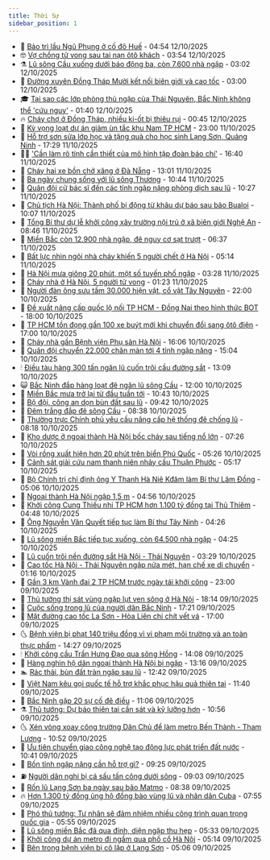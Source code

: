 ```yaml
---
title: Thời Sự
sidebar_position: 1
---
```


<!-- vnexpress-thoi-su:START -->
- 🦒 [Bảo trì lầu Ngũ Phụng ở cố đô Huế](https://vnexpress.net/bao-tri-lau-ngu-phung-o-co-do-hue-4948885.html) - 04:54 12/10/2025
- 🤓 [Vợ chồng tử vong sau tai nạn ôtô khách](https://vnexpress.net/vo-chong-tu-vong-sau-tai-nan-oto-khach-4950319.html) - 03:54 12/10/2025
- ⚗️ [Lũ sông Cầu xuống dưới báo động ba, còn 7.600 nhà ngập](https://vnexpress.net/lu-song-cau-xuong-duoi-bao-dong-ba-con-7-600-nha-ngap-4950288.html) - 03:02 12/10/2025
- 🌊 [Đường xuyên Đồng Tháp Mười kết nối biên giới và cao tốc](https://vnexpress.net/duong-xuyen-dong-thap-muoi-ket-noi-bien-gioi-va-cao-toc-4950159.html) - 03:00 12/10/2025
- 🎓 [Tại sao các lớp phòng thủ ngập của Thái Nguyên, Bắc Ninh không thể &#39;cứu nguy&#39;](https://vnexpress.net/tai-sao-cac-lop-phong-thu-ngap-cua-thai-nguyen-bac-ninh-khong-the-cuu-nguy-4950247.html) - 01:40 12/10/2025
- 🔥 [Cháy chợ ở Đồng Tháp, nhiều ki-ốt bị thiêu rụi](https://vnexpress.net/chay-cho-o-dong-thap-nhieu-ki-ot-bi-thieu-rui-4950282.html) - 00:45 12/10/2025
- 🦏 [Kỳ vọng loạt dự án giảm ùn tắc khu Nam TP HCM](https://vnexpress.net/ky-vong-loat-du-an-giam-un-tac-khu-nam-tp-hcm-4950168.html) - 23:00 11/10/2025
- 👺 [Hỗ trợ sơn sửa lớp học và tặng quà cho học sinh Lạng Sơn, Quảng Ninh](https://vnexpress.net/ho-tro-son-sua-lop-hoc-va-tang-qua-cho-hoc-sinh-lang-son-quang-ninh-4950179.html) - 17:29 11/10/2025
- 🧑‍🏫 [&#39;Cần làm rõ tính cần thiết của mô hình tập đoàn báo chí&#39;](https://vnexpress.net/can-lam-ro-tinh-can-thiet-cua-mo-hinh-tap-doan-bao-chi-4950236.html) - 16:40 11/10/2025
- 🚦 [Cháy hai xe bồn chở xăng ở Đà Nẵng](https://vnexpress.net/chay-hai-xe-bon-cho-xang-o-da-nang-4950228.html) - 13:01 11/10/2025
- 🎉 [Ba ngày chung sống với lũ sông Thương](https://vnexpress.net/ba-ngay-chung-song-voi-lu-song-thuong-4950165.html) - 10:44 11/10/2025
- 🦒 [Quân đội cử bác sĩ đến các tỉnh ngập nặng phòng dịch sau lũ](https://vnexpress.net/quan-doi-cu-bac-si-den-cac-tinh-ngap-nang-phong-dich-sau-lu-4950199.html) - 10:27 11/10/2025
- 🤗 [Chủ tịch Hà Nội: Thành phố bị động từ khâu dự báo sau bão Bualoi](https://vnexpress.net/chu-tich-ha-noi-thanh-pho-bi-dong-tu-khau-du-bao-sau-bao-bualoi-4950190.html) - 10:07 11/10/2025
- 💼 [Tổng Bí thư dự lễ khởi công xây trường nội trú ở xã biên giới Nghệ An](https://vnexpress.net/tong-bi-thu-du-le-khoi-cong-xay-truong-noi-tru-o-xa-bien-gioi-nghe-an-4950158.html) - 08:46 11/10/2025
- 🤩 [Miền Bắc còn 12.900 nhà ngập, đê nguy cơ sạt trượt](https://vnexpress.net/mien-bac-con-12-900-nha-ngap-de-nguy-co-sat-truot-4950080.html) - 06:37 11/10/2025
- 🤡 [Bất lực nhìn ngôi nhà cháy khiến 5 người chết ở Hà Nội](https://vnexpress.net/bat-luc-nhin-ngoi-nha-chay-khien-5-nguoi-chet-o-ha-noi-4950085.html) - 05:14 11/10/2025
- 💯 [Hà Nội mưa giông 20 phút, một số tuyến phố ngập](https://vnexpress.net/ha-noi-mua-giong-20-phut-mot-so-tuyen-pho-ngap-4950072.html) - 03:28 11/10/2025
- 👺 [Cháy nhà ở Hà Nội, 5 người tử vong](https://vnexpress.net/chay-nha-o-ha-noi-5-nguoi-tu-vong-4950022.html) - 01:23 11/10/2025
- 🌮 [Người đàn ông sưu tầm 30.000 hiện vật, cổ vật Tây Nguyên](https://vnexpress.net/co-vat-vung-tay-nguyen-4949089.html) - 22:00 10/10/2025
- 🥸 [Đề xuất nâng cấp quốc lộ nối TP HCM - Đồng Nai theo hình thức BOT](https://vnexpress.net/de-xuat-nang-cap-quoc-lo-noi-tp-hcm-dong-nai-theo-hinh-thuc-bot-4949970.html) - 18:00 10/10/2025
- 🐻 [TP HCM tồn đọng gần 100 xe buýt mới khi chuyển đổi sang ôtô điện](https://vnexpress.net/tp-hcm-ton-dong-gan-100-xe-buyt-moi-khi-chuyen-doi-sang-oto-dien-4949936.html) - 17:00 10/10/2025
- 👀 [Cháy nhà gần Bệnh viện Phụ sản Hà Nội](https://vnexpress.net/chay-nha-gan-benh-vien-phu-san-ha-noi-4949973.html) - 16:06 10/10/2025
- 🤔 [Quân đội chuyển 22.000 chăn màn tới 4 tỉnh ngập nặng](https://vnexpress.net/quan-doi-chuyen-22-000-chan-man-toi-4-tinh-ngap-nang-4949965.html) - 15:04 10/10/2025
- 🕯 [Điều tàu hàng 300 tấn ngăn lũ cuốn trôi cầu đường sắt](https://vnexpress.net/dieu-tau-hang-300-tan-ngan-lu-cuon-troi-cau-duong-sat-4949941.html) - 13:09 10/10/2025
- 😺 [Bắc Ninh đắp hàng loạt đê ngăn lũ sông Cầu](https://vnexpress.net/bac-ninh-dap-hang-loat-de-ngan-lu-song-cau-4949819.html) - 12:00 10/10/2025
- 🦆 [Miền Bắc mưa trở lại từ đầu tuần tới](https://vnexpress.net/mien-bac-mua-tro-lai-tu-dau-tuan-toi-4949892.html) - 10:43 10/10/2025
- 🧰 [Bộ đội, công an dọn bùn đất sau lũ](https://vnexpress.net/bo-doi-cong-an-don-bun-dat-sau-lu-4949779.html) - 09:42 10/10/2025
- 🦍 [Đêm trắng đắp đê sông Cầu](https://vnexpress.net/dem-trang-dap-de-song-cau-4949567.html) - 08:38 10/10/2025
- 🧰 [Thường trực Chính phủ yêu cầu nâng cấp hệ thống đê chống lũ](https://vnexpress.net/thuong-truc-chinh-phu-yeu-cau-nang-cap-he-thong-de-chong-lu-4949700.html) - 08:18 10/10/2025
- 💃 [Kho dược ở ngoại thành Hà Nội bốc cháy sau tiếng nổ lớn](https://vnexpress.net/kho-duoc-o-ngoai-thanh-ha-noi-boc-chay-sau-tieng-no-lon-4949733.html) - 07:26 10/10/2025
- 🧰 [Vòi rồng xuất hiện hơn 20 phút trên biển Phú Quốc](https://vnexpress.net/voi-rong-xuat-hien-hon-20-phut-tren-bien-phu-quoc-4949707.html) - 05:26 10/10/2025
- 🚀 [Cảnh sát giải cứu nam thanh niên nhảy cầu Thuận Phước](https://vnexpress.net/canh-sat-giai-cuu-nam-thanh-nien-nhay-cau-thuan-phuoc-4949684.html) - 05:17 10/10/2025
- 🎊 [Bộ Chính trị chỉ định ông Y Thanh Hà Niê Kđăm làm Bí thư Lâm Đồng](https://vnexpress.net/bo-chinh-tri-chi-dinh-ong-y-thanh-ha-nie-kdam-lam-bi-thu-lam-dong-4949497.html) - 05:06 10/10/2025
- 🤭 [Ngoại thành Hà Nội ngập 1,5 m](https://vnexpress.net/ngoai-thanh-ha-noi-ngap-1-5-m-4949676.html) - 04:56 10/10/2025
- 🤗 [Khởi công Cung Thiếu nhi TP HCM hơn 1.100 tỷ đồng tại Thủ Thiêm](https://vnexpress.net/khoi-cong-cung-thieu-nhi-tp-hcm-hon-1-100-ty-dong-tai-thu-thiem-4949693.html) - 04:48 10/10/2025
- 🌈 [Ông Nguyễn Văn Quyết tiếp tục làm Bí thư Tây Ninh](https://vnexpress.net/ong-nguyen-van-quyet-tiep-tuc-lam-bi-thu-tay-ninh-4949561.html) - 04:26 10/10/2025
- 🦣 [Lũ sông miền Bắc tiếp tục xuống, còn 64.500 nhà ngập](https://vnexpress.net/lu-song-mien-bac-tiep-tuc-xuong-con-64-500-nha-ngap-4949617.html) - 04:25 10/10/2025
- 🎡 [Lũ cuốn trôi nền đường sắt Hà Nội - Thái Nguyên](https://vnexpress.net/lu-cuon-troi-nen-duong-sat-ha-noi-thai-nguyen-4949627.html) - 03:29 10/10/2025
- 🦏 [Cao tốc Hà Nội - Thái Nguyên ngập nửa mét, hạn chế xe di chuyển](https://vnexpress.net/cao-toc-ha-noi-thai-nguyen-ngap-nua-met-han-che-xe-di-chuyen-4949515.html) - 01:16 10/10/2025
- 🎊 [Gần 3 km Vành đai 2 TP HCM trước ngày tái khởi công](https://vnexpress.net/gan-3-km-vanh-dai-2-tp-hcm-truoc-ngay-tai-khoi-cong-4948877.html) - 23:00 09/10/2025
- 🫶 [Thủ tướng thị sát vùng ngập lụt ven sông ở Hà Nội](https://vnexpress.net/thu-tuong-thi-sat-vung-ngap-lut-ven-song-o-ha-noi-4949499.html) - 18:14 09/10/2025
- 🤔 [Cuộc sống trong lũ của người dân Bắc Ninh](https://vnexpress.net/cuoc-song-trong-lu-cua-nguoi-dan-bac-ninh-4949494.html) - 17:21 09/10/2025
- 🤠 [Mặt đường cao tốc La Sơn - Hòa Liên chi chít vết vá](https://vnexpress.net/mat-duong-cao-toc-la-son-hoa-lien-chi-chit-vet-va-4948366.html) - 17:00 09/10/2025
- 🌜 [Bệnh viện bị phạt 140 triệu đồng vì vi phạm môi trường và an toàn thực phẩm](https://vnexpress.net/benh-vien-bi-phat-140-trieu-dong-vi-vi-pham-moi-truong-va-an-toan-thuc-pham-4949312.html) - 14:27 09/10/2025
- 🕯 [Khởi công cầu Trần Hưng Đạo qua sông Hồng](https://vnexpress.net/khoi-cong-cau-tran-hung-dao-qua-song-hong-4949445.html) - 14:08 09/10/2025
- 🤔 [Hàng nghìn hộ dân ngoại thành Hà Nội bị ngập](https://vnexpress.net/hang-nghin-ho-dan-ngoai-thanh-ha-noi-bi-ngap-4949422.html) - 13:16 09/10/2025
- 🏊 [Rác thải, bùn đất tràn ngập sau lũ](https://vnexpress.net/rac-thai-bun-dat-tran-ngap-sau-lu-4949419.html) - 12:42 09/10/2025
- 🌮 [Việt Nam kêu gọi quốc tế hỗ trợ khắc phục hậu quả thiên tai](https://vnexpress.net/viet-nam-keu-goi-quoc-te-ho-tro-khac-phuc-hau-qua-thien-tai-4949397.html) - 11:40 09/10/2025
- 🫣 [Bắc Ninh gặp 20 sự cố đê điều](https://vnexpress.net/bac-ninh-gap-20-su-co-de-dieu-4949372.html) - 11:06 09/10/2025
- ⚗️ [Thủ tướng: Dự báo thiên tai cần sát và kỹ lưỡng hơn](https://vnexpress.net/thu-tuong-du-bao-thien-tai-can-sat-va-ky-luong-hon-4949408.html) - 10:56 09/10/2025
- 🌜 [Xén vòng xoay công trường Dân Chủ để làm metro Bến Thành - Tham Lương](https://vnexpress.net/xen-vong-xoay-cong-truong-dan-chu-de-lam-metro-ben-thanh-tham-luong-4949418.html) - 10:52 09/10/2025
- 🌁 [Ưu tiên chuyển giao công nghệ tạo động lực phát triển đất nước](https://vnexpress.net/uu-tien-chuyen-giao-cong-nghe-tao-dong-luc-phat-trien-dat-nuoc-4949348.html) - 10:41 09/10/2025
- 🐲 [Bốn tỉnh ngập nặng cần hỗ trợ gì?](https://vnexpress.net/bon-tinh-ngap-nang-can-ho-tro-gi-4949298.html) - 09:25 09/10/2025
- ⛽️ [Người dân nghi bị cá sấu tấn công dưới sông](https://vnexpress.net/nguoi-dan-nghi-bi-ca-sau-tan-cong-duoi-song-4949352.html) - 09:03 09/10/2025
- 🗽 [Rốn lũ Lạng Sơn ba ngày sau bão Matmo](https://vnexpress.net/ron-lu-lang-son-ba-ngay-sau-bao-matmo-4949267.html) - 08:38 09/10/2025
- 🔥 [Hơn 1.300 tỷ đồng ủng hộ đồng bào vùng lũ và nhân dân Cuba](https://vnexpress.net/hon-1-300-ty-dong-ung-ho-dong-bao-vung-lu-va-nhan-dan-cuba-4949155.html) - 07:55 09/10/2025
- 💯 [Phó thủ tướng: Tư nhân sẽ đảm nhiệm nhiều công trình quan trọng quốc gia](https://vnexpress.net/pho-thu-tuong-tu-nhan-se-dam-nhiem-nhieu-cong-trinh-quan-trong-quoc-gia-4949232.html) - 05:55 09/10/2025
- 🦆 [Lũ sông miền Bắc đã qua đỉnh, diện ngập thu hẹp](https://vnexpress.net/lu-song-mien-bac-da-qua-dinh-dien-ngap-thu-hep-4949093.html) - 05:33 09/10/2025
- 🫣 [Khởi công dự án metro đi ngầm qua phố cổ Hà Nội](https://vnexpress.net/khoi-cong-du-an-metro-di-ngam-qua-pho-co-ha-noi-4949210.html) - 05:14 09/10/2025
- 🤡 [Bên trong bệnh viện bị cô lập ở Lạng Sơn](https://vnexpress.net/ben-trong-benh-vien-bi-co-lap-o-lang-son-4949119.html) - 05:06 09/10/2025<!-- vnexpress-thoi-su:END -->